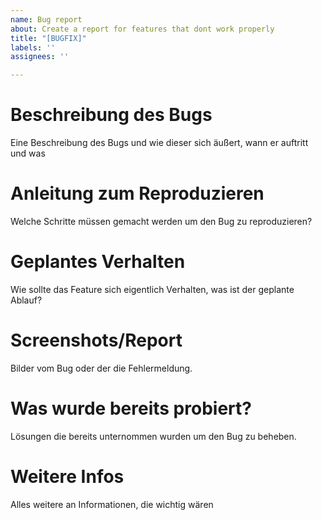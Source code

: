 ```yaml
---
name: Bug report
about: Create a report for features that dont work properly
title: "[BUGFIX]"
labels: ''
assignees: ''

---
```


# Beschreibung des Bugs

Eine Beschreibung des Bugs und wie dieser sich äußert, wann er auftritt und was

# Anleitung zum Reproduzieren

Welche Schritte müssen gemacht werden um den Bug zu reproduzieren?

# Geplantes Verhalten
Wie sollte das Feature sich eigentlich Verhalten, was ist der geplante Ablauf?

# Screenshots/Report
Bilder vom Bug oder der die Fehlermeldung.

# Was wurde bereits probiert?
Lösungen die bereits unternommen wurden um den Bug zu beheben.

# Weitere Infos
Alles weitere an Informationen, die wichtig wären
